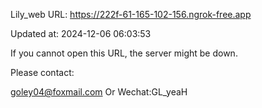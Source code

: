 Lily_web URL: https://222f-61-165-102-156.ngrok-free.app

Updated at: 2024-12-06 06:03:53

If you cannot open this URL, the server might be down.

Please contact: 

goley04@foxmail.com Or Wechat:GL_yeaH